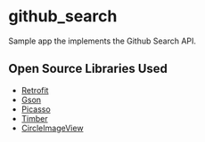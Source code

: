 # github_search
Sample app the implements the Github Search API.
</br>
<h2>Open Source Libraries Used</h2>
<ul>
<li><a href="http://square.github.io/retrofit/">Retrofit</a></li>
<li><a href="https://github.com/google/gson">Gson</a></li>
<li><a href="http://square.github.io/picasso/">Picasso</a></li>
<li><a href="https://github.com/JakeWharton/timber">Timber</a></li>
<li><a href="https://github.com/hdodenhof/CircleImageView">CircleImageView</a></li>
</ul>
